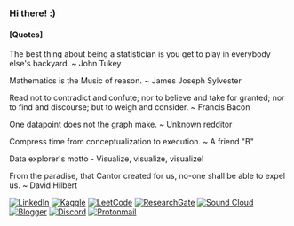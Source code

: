 ### Hi there! :)

#### [Quotes]

The best thing about being a statistician is you get to play in everybody else's backyard. ~ John Tukey

Mathematics is the Music of reason. ~ James Joseph Sylvester

Read not to contradict and confute; nor to believe and take for granted; nor to find and discourse; but to weigh and consider. ~ Francis Bacon

One datapoint does not the graph make. ~ Unknown redditor

Compress time from conceptualization to execution. ~ A friend "B"

Data explorer's motto - Visualize, visualize, visualize!

From the paradise, that Cantor created for us, no-one shall be able to expel us. ~ David Hilbert


[![LinkedIn](https://img.shields.io/badge/linkedin-%230077B5.svg?style=for-the-badge&logo=linkedin&logoColor=white)](https://www.linkedin.com/in/arvinder-pal-singh/)
[![Kaggle](https://img.shields.io/badge/Kaggle-035a7d?style=for-the-badge&logo=kaggle&logoColor=white)](https://www.kaggle.com/arvinsingh)
[![LeetCode](https://img.shields.io/badge/LeetCode-000000?style=for-the-badge&logo=LeetCode&logoColor=#d16c06)](https://leetcode.com/arvinsingh/)
[![ResearchGate](https://img.shields.io/badge/ResearchGate-00CCBB?style=for-the-badge&logo=ResearchGate&logoColor=white)](https://www.researchgate.net/profile/Arvinder-Bali)
[![Sound Cloud](https://img.shields.io/badge/sound%20cloud-FF5500?style=for-the-badge&logo=soundcloud&logoColor=white)](https://soundcloud.com/arvin_singh)
[![Blogger](https://img.shields.io/badge/Blogger-FF5722?style=for-the-badge&logo=blogger&logoColor=white)](https://arvinsingh.github.io/portfolio)
[![Discord](https://img.shields.io/badge/Discord-%235865F2.svg?style=for-the-badge&logo=discord&logoColor=white)]()
[![Protonmail](https://img.shields.io/badge/ProtonMail-8B89CC?style=for-the-badge&logo=protonmail&logoColor=white)]()

<!--
**arvinsingh/arvinsingh** is a ✨ _special_ ✨ repository because its `README.md` (this file) appears on your GitHub profile.

Here are some ideas to get you started:

- 🔭 I’m currently working on ...
- 🌱 I’m currently learning ...
- 👯 I’m looking to collaborate on ...
- 🤔 I’m looking for help with ...
- 💬 Ask me about ...
- 📫 How to reach me: ...
- 😄 Pronouns: ...
- ⚡ Fun fact: ...
-->
